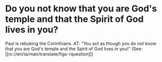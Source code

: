 # Do you not know that you are God's temple and that the Spirit of God lives in you?

Paul is rebuking the Corinthians. AT: "You act as though you do not know that you are God's temple and the Spirit of God lives in you!" (See: [[rc://en/ta/man/translate/figs-rquestion]])

